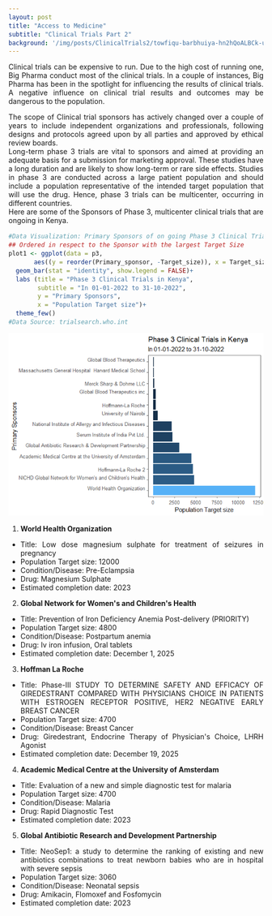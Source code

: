 ```yaml
---
layout: post
title: "Access to Medicine"
subtitle: "Clinical Trials Part 2"
background: '/img/posts/ClinicalTrials2/towfiqu-barbhuiya-hn2hQoALBCk-unsplash (1).jpg' 
---
```

<style>
body {
text-align: justify}
</style>
Clinical trials can be expensive to run. Due to the high cost of running one, Big Pharma conduct most of the clinical trials. In a couple of instances, Big Pharma has been in the spotlight for influencing the results of clinical trials. A negative influence on clinical trial results and outcomes may be dangerous to the population.

The scope of Clinical trial sponsors has actively changed over a couple of years to include independent organizations and professionals, following designs and protocols agreed upon by all parties and approved by ethical review boards.  
Long-term phase 3 trials are vital to sponsors and aimed at providing an adequate basis for a submission for marketing approval. These studies have a long duration and are likely to show long-term or rare side effects. Studies in phase 3 are conducted across a large patient population and should include a population representative of the intended target population that will use the drug. Hence, phase 3 trials can be multicenter, occurring in different countries.  
Here are some of the Sponsors of Phase 3, multicenter clinical trials that are ongoing in Kenya.  
``` r
#Data Visualization: Primary Sponsors of on going Phase 3 Clinical Trials in Kenya
## Ordered in respect to the Sponsor with the largest Target Size
plot1 <- ggplot(data = p3,
       aes((y = reorder(Primary_sponsor, -Target_size)), x = Target_size, fill = Target_size))+
  geom_bar(stat = "identity", show.legend = FALSE)+
  labs (title = "Phase 3 Clinical Trials in Kenya",
        subtitle = "In 01-01-2022 to 31-10-2022",
        y = "Primary Sponsors",
        x = "Population Target size")+
  theme_few()
#Data Source: trialsearch.who.int
```

<img src= "/img/posts/ClinicalTrials2/unnamed-chunk-5-1.png" ><img>

1. **World Health Organization**
* Title: Low dose magnesium sulphate for treatment of seizures in pregnancy
* Population Target size: 12000
* Condition/Disease: Pre-Eclampsia
* Drug: Magnesium Sulphate
* Estimated completion date: 2023  

2. **Global Network for Women's and Children's Health**
* Title: Prevention of Iron Deficiency Anemia Post-delivery (PRIORITY)
* Population Target size: 4800
* Condition/Disease:  Postpartum anemia
* Drug: Iv iron infusion, Oral tablets
* Estimated completion date: December 1, 2025  

3. **Hoffman La Roche**
* Title: Phase-III STUDY TO DETERMINE SAFETY AND EFFICACY  OF GIREDESTRANT COMPARED WITH PHYSICIANS CHOICE IN PATIENTS WITH ESTROGEN RECEPTOR POSITIVE, HER2 NEGATIVE EARLY BREAST CANCER
* Population Target size: 4700
* Condition/Disease: Breast Cancer
* Drug: Giredestrant, Endocrine Therapy of Physician's Choice, LHRH Agonist
* Estimated completion date: December 19, 2025

4. **Academic Medical Centre at the University of Amsterdam**
* Title: Evaluation of a new and simple diagnostic test for malaria
* Population Target size: 4700
* Condition/Disease: Malaria
* Drug: Rapid Diagnostic Test
* Estimated completion date: 2023

5. **Global Antibiotic Research and Development Partnership**
* Title: NeoSep1: a study to determine the ranking of existing and new antibiotics combinations to treat newborn babies who are in hospital with severe sepsis
* Population Target size: 3060
* Condition/Disease: Neonatal sepsis
* Drug: Amikacin, Flomoxef and Fosfomycin
* Estimated completion date: 2023  


